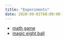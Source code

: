 ```yaml
---
title: "Experiments"
date: 2020-09-01T08:00:00
---
```


- [math game](/math-game)
- [magic eight ball](/eight-ball)
